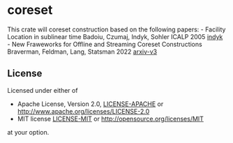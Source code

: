 # coreset

This crate will coreset construction based on the following papers:
    - Facility Location in sublinear time 
       Badoiu, Czumaj, Indyk, Sohler ICALP 2005
       [indyk](https://people.csail.mit.edu/indyk/fl.pdf)
    - New Fraweworks for Offline and Streaming Coreset Constructions
        Braverman, Feldman, Lang, Statsman 2022
        [arxiv-v3](https://arxiv.org/abs/1612.00889)


## License

Licensed under either of

* Apache License, Version 2.0, [LICENSE-APACHE](LICENSE-APACHE) or <http://www.apache.org/licenses/LICENSE-2.0>
* MIT license [LICENSE-MIT](LICENSE-MIT) or <http://opensource.org/licenses/MIT>

at your option.